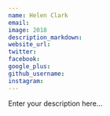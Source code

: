 ```yaml
---
name: Helen Clark
email:
image: 2018
description_markdown:
website_url:
twitter:
facebook:
google_plus:
github_username:
instagram:
---
```


Enter your description here...
